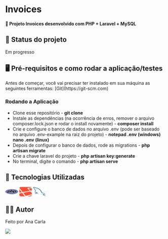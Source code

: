 <h1>Invoices</h1>
<h4>🚀 Projeto Invoices desenvolvido com PHP + Laravel + MySQL</h4>

<h2>🚧 Status do projeto</h2>
<p>Em progresso</p>

<h2>🖥️ Pré-requisitos e como rodar a aplicação/testes</h2>
<p>Antes de começar, você vai precisar ter instalado em sua máquina as seguintes ferramentas:
[Git](https://git-scm.com) </p>
<h3>Rodando a Aplicação</h3>
<ul>
	<li>Clone esse repositório - <b>git clone</b></li>
  <li>Instale as dependências (na ocorrência de erros, remover o arquivo composer.lock.json e rodar o install novamente) - <b>composer install</b></li>
  <li>Crie e configure o banco de dados no arquivo .env (pode ser baseado no arquivo .env-example na raiz do projeto) - <b>notepad .env (windows) nano .env (linux)</b></li>
  <li>Depois de configurar o banco de dados, rode as migrations - <b>php artisan migrate</b></li>
  <li>Crie a chave laravel do projeto - <b>php artisan key:generate</b></li>
	<li>No terminal, digite o comando - <b>php artisan serve</b></li>
</ul>

<h2>🤖 Tecnologias Utilizadas</h2>
<div style="display: inline_block">
  <img align="center"  height="30" width="40" src="https://raw.githubusercontent.com/devicons/devicon/master/icons/php/php-original.svg">
  <img align="center"  height="30" width="40" src="https://raw.githubusercontent.com/devicons/devicon/master/icons/laravel/laravel-plain.svg">
  <img align="center"  height="30" width="40" src="https://raw.githubusercontent.com/devicons/devicon/master/icons/mysql/mysql-original.svg">
</div>

<h2>🧑🏻‍ Autor</h2>
<p>Feito por Ana Carla</p>
<a href="https://www.linkedin.com/in/ana-carla-lima-a32800212" target="_blank"><img src="https://img.shields.io/badge/-LinkedIn-%230077B5?style=for-the-badge&logo=linkedin&logoColor=white"